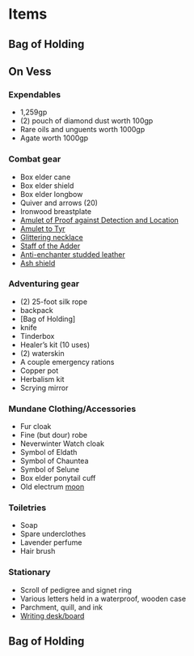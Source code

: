 # Items

## Bag of Holding

## On Vess

### Expendables

* 1,259gp
* (2) pouch of diamond dust worth 100gp
* Rare oils and unguents worth 1000gp
* Agate worth 1000gp

### Combat gear

* Box elder cane
* Box elder shield
* Box elder longbow
* Quiver and arrows (20)
* Ironwood breastplate
* [Amulet of Proof against Detection and Location]
* [Amulet to Tyr]
* [Glittering necklace]
* [Staff of the Adder]
* [Anti-enchanter studded leather]
* [Ash shield] 

### Adventuring gear

* (2) 25-foot silk rope
* backpack
* [Bag of Holding]
* knife
* Tinderbox
* Healer’s kit (10 uses)
* (2) waterskin
* A couple emergency rations
* Copper pot
* Herbalism kit
* Scrying mirror

### Mundane Clothing/Accessories

* Fur cloak
* Fine (but dour) robe
* Neverwinter Watch cloak
* Symbol of Eldath
* Symbol of Chauntea
* Symbol of Selune
* Box elder ponytail cuff
* Old electrum [moon]

### Toiletries

* Soap
* Spare underclothes
* Lavender perfume
* Hair brush

### Stationary

* Scroll of pedigree and signet ring
* Various letters held in a waterproof, wooden case
* Parchment, quill, and ink
* [Writing desk/board]

## Bag of Holding


[Amulet of Proof against Detection and Location]: Amulet%20of%20Nondetection
[Writing desk/board]: Writing%20desk.md
[moon]: http://forgottenrealms.wikia.com/wiki/Moon_(coin)
[Ring of Radiant Resistance]: Ring%20of%20radiant%20resistance.md
[Amulet to Tyr]: Amulet%20to%20Tyr.md
[Glittering necklace]: Glittering%20necklace.md
[Staff of the Adder]: Staff%20of%20the%20Adder.md
[Anti-enchanter studded leather]: Anti-enchanter%20studded%20leather.md
[Ash shield]: Ash%20shield.md
